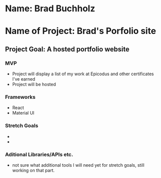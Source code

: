 # Name: Brad Buchholz

# Name of Project: Brad's Porfolio site 
## Project Goal: A hosted portfolio website 

### MVP
* Project will display a list of my work at Epicodus and other certificates I've earned
* Project will be hosted

### Frameworks
* React
* Material UI
### Stretch Goals
* 
* 

### Aditional Libraries/APIs etc.
* not sure what additional tools I will need yet for stretch goals, still working on that part. 